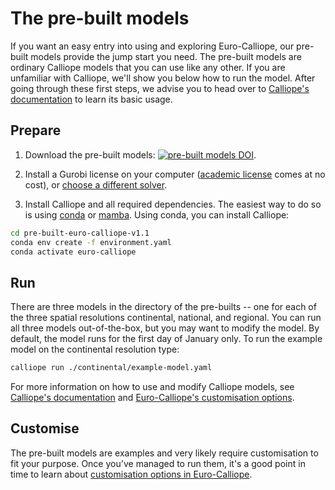 # The pre-built models

If you want an easy entry into using and exploring Euro-Calliope, our pre-built models provide the jump start you need.
The pre-built models are ordinary Calliope models that you can use like any other.
If you are unfamiliar with Calliope, we'll show you below how to run the model.
After going through these first steps, we advise you to head over to [Calliope's documentation](https://calliope.readthedocs.io/en/v0.6.7/) to learn its basic usage.

## Prepare

1. Download the pre-built models: [![pre-built models DOI](https://img.shields.io/badge/prebuilts-10.5281%2Fzenodo.5803058-blue)](https://doi.org/10.5281/zenodo.5803058).

2. Install a Gurobi license on your computer ([academic license](https://www.gurobi.com/downloads/end-user-license-agreement-academic/) comes at no cost), or [choose a different solver](./customisation.md#manual).

3. Install Calliope and all required dependencies.
The easiest way to do so is using [conda](https://conda.io/) or [mamba](https://mamba.readthedocs.io/).
Using conda, you can install Calliope:

```bash
cd pre-built-euro-calliope-v1.1
conda env create -f environment.yaml
conda activate euro-calliope
```

## Run

There are three models in the directory of the pre-builts -- one for each of the three spatial resolutions continental, national, and regional.
You can run all three models out-of-the-box, but you may want to modify the model.
By default, the model runs for the first day of January only.
To run the example model on the continental resolution type:

```bash
calliope run ./continental/example-model.yaml
```

For more information on how to use and modify Calliope models, see [Calliope's documentation](https://calliope.readthedocs.io) and [Euro-Calliope's customisation options](./customisation.md).

## Customise

The pre-built models are examples and very likely require customisation to fit your purpose.
Once you've managed to run them, it's a good point in time to learn about [customisation options in Euro-Calliope](./customisation.md).
